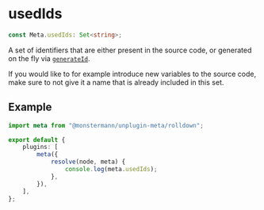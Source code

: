 # usedIds

```ts
const Meta.usedIds: Set<string>;
```

A set of identifiers that are either present in the source code, or generated on the fly via [`generateId`](./generateId).

If you would like to for example introduce new variables to the source code, make sure to not give it a name that is already included in this set.

## Example

```ts [Rolldown]
import meta from "@monstermann/unplugin-meta/rolldown";

export default {
    plugins: [
        meta({
            resolve(node, meta) {
                console.log(meta.usedIds);
            },
        }),
    ],
};
```
